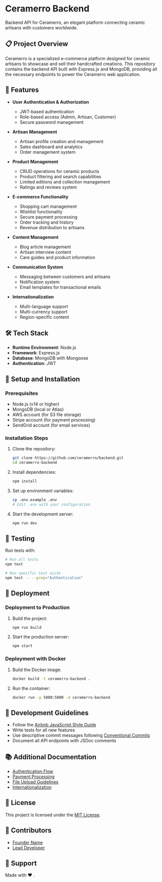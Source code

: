 # Ceramerro Backend

Backend API for Ceramerro, an elegant platform connecting ceramic artisans with customers worldwide.

## 📋 Project Overview

Ceramerro is a specialized e-commerce platform designed for ceramic artisans to showcase and sell their handcrafted creations. This repository contains the backend API built with Express.js and MongoDB, providing all the necessary endpoints to power the Ceramerro web application.

## 🚀 Features

- **User Authentication & Authorization**
  - JWT-based authentication
  - Role-based access (Admin, Artisan, Customer)
  - Secure password management
  
  
- **Artisan Management**
  - Artisan profile creation and management
  - Sales dashboard and analytics
  - Order management system
  
- **Product Management**
  - CRUD operations for ceramic products
  - Product filtering and search capabilities
  - Limited editions and collection management
  - Ratings and reviews system
  
- **E-commerce Functionality**
  - Shopping cart management
  - Wishlist functionality
  - Secure payment processing
  - Order tracking and history
  - Revenue distribution to artisans
  
- **Content Management**
  - Blog article management
  - Artisan interview content
  - Care guides and product information
  
- **Communication System**
  - Messaging between customers and artisans
  - Notification system
  - Email templates for transactional emails
  
- **Internationalization**
  - Multi-language support
  - Multi-currency support
  - Region-specific content

## 🛠️ Tech Stack

- **Runtime Environment**: Node.js
- **Framework**: Express.js
- **Database**: MongoDB with Mongoose
- **Authentication**: JWT


## 🔧 Setup and Installation

### Prerequisites

- Node.js (v14 or higher)
- MongoDB (local or Atlas)
- AWS account (for S3 file storage)
- Stripe account (for payment processing)
- SendGrid account (for email services)

### Installation Steps

1. Clone the repository:
   ```bash
   git clone https://github.com/ceramerro/backend.git
   cd ceramerro-backend
   ```

2. Install dependencies:
   ```bash
   npm install
   ```

3. Set up environment variables:
   ```bash
   cp .env.example .env
   # Edit .env with your configuration
   ```

4. Start the development server:
   ```bash
   npm run dev
   ```


## 🧪 Testing

Run tests with:

```bash
# Run all tests
npm test

# Run specific test suite
npm test -- --grep="Authentication"
```

## 🚀 Deployment

### Deployment to Production

1. Build the project:
   ```bash
   npm run build
   ```

2. Start the production server:
   ```bash
   npm start
   ```

### Deployment with Docker

1. Build the Docker image:
   ```bash
   docker build -t ceramerro-backend .
   ```

2. Run the container:
   ```bash
   docker run -p 5000:5000 -d ceramerro-backend
   ```

## 📝 Development Guidelines

- Follow the [Airbnb JavaScript Style Guide](https://github.com/airbnb/javascript)
- Write tests for all new features
- Use descriptive commit messages following [Conventional Commits](https://www.conventionalcommits.org/)
- Document all API endpoints with JSDoc comments

## 📚 Additional Documentation

- [Authentication Flow](docs/authentication.md)
- [Payment Processing](docs/payments.md)
- [File Upload Guidelines](docs/file-uploads.md)
- [Internationalization](docs/i18n.md)

## 📜 License

This project is licensed under the [MIT License](LICENSE).

## 👥 Contributors

- [Founder Name](https://github.com/founder)
- [Lead Developer](https://github.com/lead-dev)

## 🤝 Support

Made with ❤️ .
